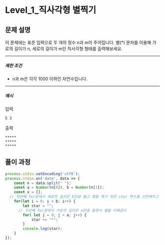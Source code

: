 # Level_1_직사각형 별찍기

## 문제 설명

이 문제에는 표준 입력으로 두 개의 정수 n과 m이 주어집니다.
별(*) 문자를 이용해 가로의 길이가 n, 세로의 길이가 m인 직사각형 형태를 출력해보세요.

------

##### 제한 조건

- n과 m은 각각 1000 이하인 자연수입니다.

------

##### 예시

입력

```
5 3
```

출력

```
*****
*****
*****
```



## 풀이 과정

```Javascript
process.stdin.setEncoding('utf8');
process.stdin.on('data', data => {
    const n = data.split(" ");
    const a = Number(n[0]), b = Number(n[1]);
    const x = [];
  // 첫번째 for문에서 세로의 길이인 b만큼 돌고 별을 찍기 위한 star 변수를 선언해주고
    for(let i = 0; i < b; i++) {
        let star = "";
      // 두번째 for문에서 가로의 길이인 a만큼 돌면서 별을 더해준다
        for( let j = 0; j < a; j++) {
            star += "*";
        }
        console.log(star);
    }
});
```

